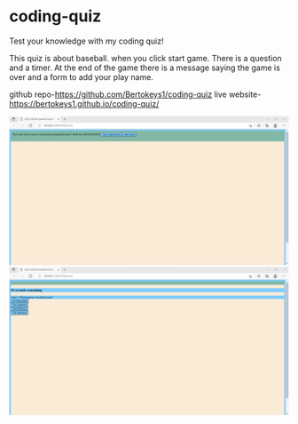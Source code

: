 # coding-quiz
Test your knowledge with my coding quiz!

This quiz is about baseball. when you click start game. There is a question and a timer. At the end of the game there is a message saying the game is over and a form to add your play name.

github repo-https://github.com/Bertokeys1/coding-quiz live website-https://bertokeys1.github.io/coding-quiz/

![img](Screenshot.png)
![img](Screenshot-2.png)
